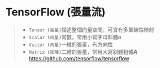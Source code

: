 # TensorFlow (張量流)

> * `Tensor (張量)`描述整個向量空間，可含有多重線性映射
> * `Scalar (純量)`常數，常用小寫字母斜體*a*
> * `Vector (向量)`一維的張量，有方向性
> * `Matrix (矩陣)`二維的張量，常用大寫斜體粗體***A***
<https://github.com/tensorflow/tensorflow>
